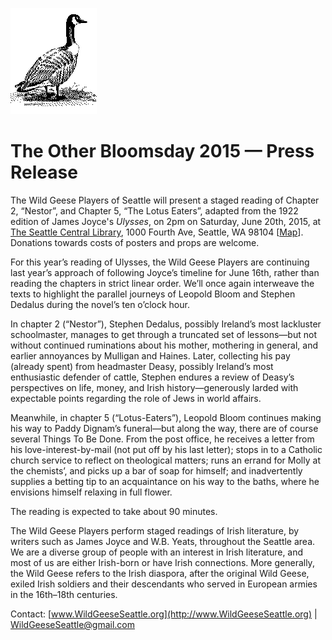 [![[Goose]](../../../images/goose.gif)](../../../index.html)

The Other Bloomsday 2015 — Press Release
========================================

The Wild Geese Players of Seattle will present a staged reading of
Chapter 2, “Nestor”, and Chapter 5, “The Lotus Eaters”, adapted from the
1922 edition of James Joyce's *Ulysses*, on 2pm on Saturday, June 20th,
2015, at [The Seattle Central
Library](http://www.spl.org/locations/central-library), 1000 Fourth Ave,
Seattle, WA 98104
[[Map](https://maps.google.com/maps?q=1000+Fourth+Avenue,+Seattle,+WA+98104)].
Donations towards costs of posters and props are welcome.

For this year’s reading of Ulysses, the Wild Geese Players are
continuing last year’s approach of following Joyce’s timeline for June
16th, rather than reading the chapters in strict linear order. We’ll
once again interweave the texts to highlight the parallel journeys of
Leopold Bloom and Stephen Dedalus during the novel’s ten o’clock hour.

In chapter 2 (“Nestor”), Stephen Dedalus, possibly Ireland’s most
lackluster schoolmaster, manages to get through a truncated set of
lessons—but not without continued ruminations about his mother,
mothering in general, and earlier annoyances by Mulligan and Haines.
Later, collecting his pay (already spent) from headmaster Deasy,
possibly Ireland’s most enthusiastic defender of cattle, Stephen endures
a review of Deasy’s perspectives on life, money, and Irish
history—generously larded with expectable points regarding the role of
Jews in world affairs.

Meanwhile, in chapter 5 (“Lotus-Eaters”), Leopold Bloom continues making
his way to Paddy Dignam’s funeral—but along the way, there are of course
several Things To Be Done. From the post office, he receives a letter
from his love-interest-by-mail (not put off by his last letter); stops
in to a Catholic church service to reflect on theological matters; runs
an errand for Molly at the chemists’, and picks up a bar of soap for
himself; and inadvertently supplies a betting tip to an acquaintance on
his way to the baths, where he envisions himself relaxing in full
flower.

The reading is expected to take about 90 minutes.

The Wild Geese Players perform staged readings of Irish literature, by
writers such as James Joyce and W.B. Yeats, throughout the Seattle area.
We are a diverse group of people with an interest in Irish literature,
and most of us are either Irish-born or have Irish connections. More
generally, the Wild Geese refers to the Irish diaspora, after the
original Wild Geese, exiled Irish soldiers and their descendants who
served in European armies in the 16th–18th centuries.

Contact: [www.WildGeeseSeattle.org](http://www.WildGeeseSeattle.org) |
[WildGeeseSeattle@gmail.com](mailto:WildGeeseSeattle@gmail.com)

